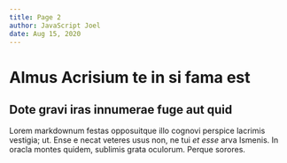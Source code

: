 ```yaml
---
title: Page 2
author: JavaScript Joel
date: Aug 15, 2020
---
```


# Almus Acrisium te in si fama est

## Dote gravi iras innumerae fuge aut quid

Lorem markdownum festas opposuitque illo cognovi perspice lacrimis vestigia; ut.
Ense e necat veteres usus non, ne tui _et esse_ arva Ismenis. In oracla montes
quidem, sublimis grata oculorum. Perque sorores.